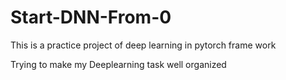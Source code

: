 # Start-DNN-From-0
This is a practice project of deep learning in pytorch frame work

Trying to make my Deeplearning task well organized
